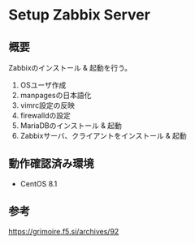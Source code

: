 Setup Zabbix Server
====

## 概要
Zabbixのインストール & 起動を行う。
1. OSユーザ作成
1. manpagesの日本語化
1. vimrc設定の反映
1. firewalldの設定
1. MariaDBのインストール & 起動
1. Zabbixサーバ、クライアントをインストール & 起動

## 動作確認済み環境
- CentOS 8.1

## 参考
https://grimoire.f5.si/archives/92


